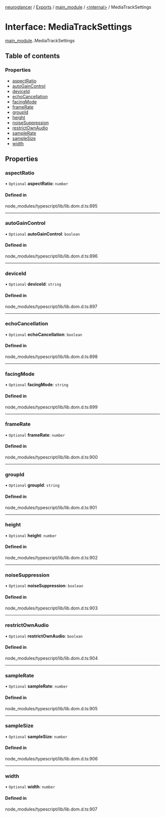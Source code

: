[neuroglancer](../README.md) / [Exports](../modules.md) / [main\_module](../modules/main_module.md) / [<internal\>](../modules/main_module._internal_.md) / MediaTrackSettings

# Interface: MediaTrackSettings

[main_module](../modules/main_module.md).[<internal>](../modules/main_module._internal_.md).MediaTrackSettings

## Table of contents

### Properties

- [aspectRatio](main_module._internal_.MediaTrackSettings.md#aspectratio)
- [autoGainControl](main_module._internal_.MediaTrackSettings.md#autogaincontrol)
- [deviceId](main_module._internal_.MediaTrackSettings.md#deviceid)
- [echoCancellation](main_module._internal_.MediaTrackSettings.md#echocancellation)
- [facingMode](main_module._internal_.MediaTrackSettings.md#facingmode)
- [frameRate](main_module._internal_.MediaTrackSettings.md#framerate)
- [groupId](main_module._internal_.MediaTrackSettings.md#groupid)
- [height](main_module._internal_.MediaTrackSettings.md#height)
- [noiseSuppression](main_module._internal_.MediaTrackSettings.md#noisesuppression)
- [restrictOwnAudio](main_module._internal_.MediaTrackSettings.md#restrictownaudio)
- [sampleRate](main_module._internal_.MediaTrackSettings.md#samplerate)
- [sampleSize](main_module._internal_.MediaTrackSettings.md#samplesize)
- [width](main_module._internal_.MediaTrackSettings.md#width)

## Properties

### aspectRatio

• `Optional` **aspectRatio**: `number`

#### Defined in

node_modules/typescript/lib/lib.dom.d.ts:895

___

### autoGainControl

• `Optional` **autoGainControl**: `boolean`

#### Defined in

node_modules/typescript/lib/lib.dom.d.ts:896

___

### deviceId

• `Optional` **deviceId**: `string`

#### Defined in

node_modules/typescript/lib/lib.dom.d.ts:897

___

### echoCancellation

• `Optional` **echoCancellation**: `boolean`

#### Defined in

node_modules/typescript/lib/lib.dom.d.ts:898

___

### facingMode

• `Optional` **facingMode**: `string`

#### Defined in

node_modules/typescript/lib/lib.dom.d.ts:899

___

### frameRate

• `Optional` **frameRate**: `number`

#### Defined in

node_modules/typescript/lib/lib.dom.d.ts:900

___

### groupId

• `Optional` **groupId**: `string`

#### Defined in

node_modules/typescript/lib/lib.dom.d.ts:901

___

### height

• `Optional` **height**: `number`

#### Defined in

node_modules/typescript/lib/lib.dom.d.ts:902

___

### noiseSuppression

• `Optional` **noiseSuppression**: `boolean`

#### Defined in

node_modules/typescript/lib/lib.dom.d.ts:903

___

### restrictOwnAudio

• `Optional` **restrictOwnAudio**: `boolean`

#### Defined in

node_modules/typescript/lib/lib.dom.d.ts:904

___

### sampleRate

• `Optional` **sampleRate**: `number`

#### Defined in

node_modules/typescript/lib/lib.dom.d.ts:905

___

### sampleSize

• `Optional` **sampleSize**: `number`

#### Defined in

node_modules/typescript/lib/lib.dom.d.ts:906

___

### width

• `Optional` **width**: `number`

#### Defined in

node_modules/typescript/lib/lib.dom.d.ts:907
